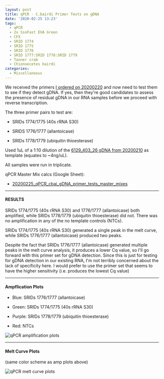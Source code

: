 ```yaml
---
layout: post
title: qPCR - C.bairdi Primer Tests on gDNA
date: '2020-02-25 13:23'
tags:
  - qPCR
  - 2x SsoFast EVA Green
  - CFX
  - SRID 1774
  - SRID 1775
  - SRID 1776
  - SRID 1777:SRID 1778:SRID 1779
  - Tanner crab
  - Chionoecetes bairdi
categories:
  - Miscellaneous
---
```

We received the primers [I ordered on 20200220](https://robertslab.github.io/sams-notebook/2020/02/20/Primer-Design-C.bairdi-Primers-for-Checking-RNA-for-Residual-gDNA.html) and now need to test them to see if they detect gDNA. If yes, then they're good candidates to assess the presence of residual gDNA in our RNA samples before we proceed with reverse transcription.

The three primer pairs to test are:

- SRIDs 1774/1775 (40s rRNA S30)

- SRIDS 1776/1777 (allantoicase)

- SRIDs 1778/1779 (ubiquitin thioesterase)

Used 1uL of a 1:10 dilution of the [6129_403_26 gDNA from 20200210](https://robertslab.github.io/sams-notebook/2020/02/10/DNA-Isolation-&-Quantification-Additional-C.bairdi-gDNA-from-Sample-6129_403_26.html) as template (equates to ~4ng/uL).

All samples were run in triplicate.


qPCR Master Mix calcs (Google Sheet):

- [20200225_qPCR_cbai_gDNA_primer_tests_master_mixes](https://docs.google.com/spreadsheets/d/1zJa6J-xfW6Fv-hqTFz4B77J0hl1Pfab1r_BtphJjSOk/edit?usp=sharing)

---

#### RESULTS

SRIDs 1774/1775 (40s rRNA S30) and 1776/1777 (allantoicase) both amplified, while SRIDs 1778/1779 (ubiquitin thioesterase) did not. There was no amplification in any of the no template controls (NTCs).

SRIDs 1774/1775 (40s rRNA S30) generated a single peak in the melt curve, while SRIDs 1776/1777 (allantoicase) produced two peaks.

Despite the fact that SRIDs 1776/1777 (allantoicase) generated multiple peaks in the melt curve analysis, it produces a lower Cq value, so I'll go forward with this primer set for gDNA detection. Since this is just for testing for gDNA detection in our existing RNA, I'm not terribly concerned about the lack of specificity here. I would prefer to use the primer set that seems to have the higher sensitivity (i.e. produces the lowest Cq value)


---

#### Ampflication Plots

- Blue: SRIDs 1776/1777 (allantoicase)

- Green: SRIDs 1774/1775 (40s rRNA S30)

- Purple: SRIDs 1778/1779 (ubiquitin thioesterase)

 - Red: NTCs

![qPCR amplification plots](https://owl.fish.washington.edu/Athaliana/qPCR_data/sam_2020-02-25%2012-54-22_amp_plots.png)



---

#### Melt Curve Plots

(same color scheme as amp plots above)


![qPCR melt curve plots](https://owl.fish.washington.edu/Athaliana/qPCR_data/sam_2020-02-25%2012-54-22_melt_plots.png)
